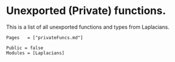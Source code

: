# Unexported (Private) functions.

This is a list of all unexported functions and types from Laplacians.

```@index
Pages   = ["privateFuncs.md"]
```

```@autodocs
Public = false
Modules = [Laplacians]
```
